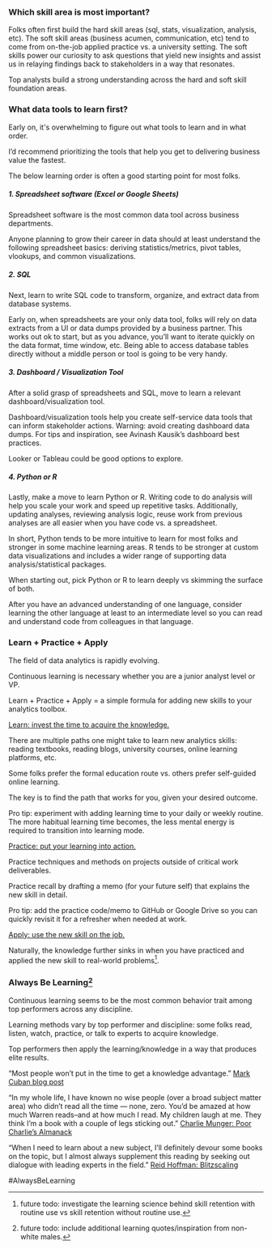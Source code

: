 ### Which skill area is most important? 
Folks often first build the hard skill areas (sql, stats, visualization, analysis, etc). The soft skill areas (business acumen, communication, etc) tend to come from on-the-job applied practice vs. a university setting. The soft skills power our curiosity to ask questions that yield new insights and assist us in relaying findings back to stakeholders in a way that resonates.

Top analysts build a strong understanding across the hard and soft skill foundation areas.

### What data tools to learn first?
Early on, it's overwhelming to figure out what tools to learn and in what order.

I’d recommend prioritizing the tools that help you get to delivering business value the fastest.

The below learning order is often a good starting point for most folks.

##### 1. Spreadsheet software (Excel or Google Sheets)
Spreadsheet software is the most common data tool across business departments. 

Anyone planning to grow their career in data should at least understand the following spreadsheet basics: deriving statistics/metrics, pivot tables, vlookups, and common visualizations.

##### 2. SQL
Next, learn to write SQL code to transform, organize, and extract data from database systems.

Early on, when spreadsheets are your only data tool, folks will rely on data extracts from a UI or data dumps provided by a business partner. This works out ok to start, but as you advance, you’ll want to iterate quickly on the data format, time window, etc. Being able to access database tables directly without a middle person or tool is going to be very handy.

##### 3. Dashboard / Visualization Tool
After a solid grasp of spreadsheets and SQL, move to learn a relevant dashboard/visualization tool.

Dashboard/visualization tools help you create self-service data tools that can inform stakeholder actions. Warning: avoid creating dashboard data dumps. For tips and inspiration, see Avinash Kausik’s dashboard best practices.

Looker or Tableau could be good options to explore.

##### 4. Python or R
Lastly, make a move to learn Python or R. Writing code to do analysis will help you scale your work and speed up repetitive tasks. Additionally, updating analyses, reviewing analysis logic, reuse work from previous analyses are all easier when you have code vs. a spreadsheet.

In short, Python tends to be more intuitive to learn for most folks and stronger in some machine learning areas. R tends to be stronger at custom data visualizations and includes a wider range of supporting data analysis/statistical packages. 

When starting out, pick Python or R to learn deeply vs skimming the surface of both. 

After you have an advanced understanding of one language, consider learning the other language at least to an intermediate level so you can read and understand code from colleagues in that language.

### Learn + Practice + Apply

The field of data analytics is rapidly evolving. 

Continuous learning is necessary whether you are a junior analyst level or VP.

Learn + Practice + Apply = a simple formula for adding new skills to your analytics toolbox.

<ins>Learn: invest the time to acquire the knowledge.</ins>

There are multiple paths one might take to learn new analytics skills: reading textbooks, reading blogs, university courses, online learning platforms, etc. 

Some folks prefer the formal education route vs. others prefer self-guided online learning.

The key is to find the path that works for you, given your desired outcome. 

Pro tip: experiment with adding learning time to your daily or weekly routine. The more habitual learning time becomes, the less mental energy is required to transition into learning mode.

<ins>Practice: put your learning into action.</ins>

Practice techniques and methods on projects outside of critical work deliverables. 

Practice recall by drafting a memo (for your future self) that explains the new skill in detail.

Pro tip: add the practice code/memo to GitHub or Google Drive so you can quickly revisit it for a refresher when needed at work.

<ins>Apply: use the new skill on the job.</ins>

Naturally, the knowledge further sinks in when you have practiced and applied the new skill to real-world problems[^1].

[^1]: future todo: investigate the learning science behind skill retention with routine use vs skill retention without routine use.

### Always Be Learning[^2]
Continuous learning seems to be the most common behavior trait among top performers across any discipline. 

Learning methods vary by top performer and discipline: some folks read, listen, watch, practice, or talk to experts to acquire knowledge.

Top performers then apply the learning/knowledge in a way that produces elite results.

“Most people won’t put in the time to get a knowledge advantage.” [Mark Cuban blog post](https://blogmaverick.com/2009/05/13/success-motivation/)

“In my whole life, I have known no wise people (over a broad subject matter area) who didn’t read all the time — none, zero. You’d be amazed at how much Warren reads–and at how much I read. My children laugh at me. They think I’m a book with a couple of legs sticking out.” [Charlie Munger: Poor Charlie’s Almanack](https://www.amazon.com/gp/product/1578643031/ref=dbs_a_def_rwt_bibl_vppi_i0)

“When I need to learn about a new subject, I’ll definitely devour some books on the topic, but I almost always supplement this reading by seeking out dialogue with leading experts in the field.” [Reid Hoffman: Blitzscaling](https://www.amazon.com/dp/B0791239V7/ref=dp-kindle-redirect?_encoding=UTF8&btkr=1)

[^2]: future todo: include additional learning quotes/inspiration from non-white males.

#AlwaysBeLearning
